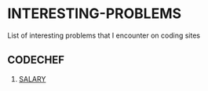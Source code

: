 # INTERESTING-PROBLEMS
List of interesting problems that I encounter on coding sites


## CODECHEF
1. [SALARY](https://www.codechef.com/problems/SALARY)
